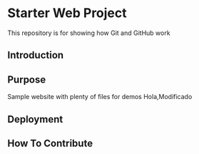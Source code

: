 # Starter Web Project

This repository is for showing how Git and GitHub work
## Introduction

## Purpose

Sample website with plenty of files for demos
Hola,Modificado
## Deployment

## How To Contribute